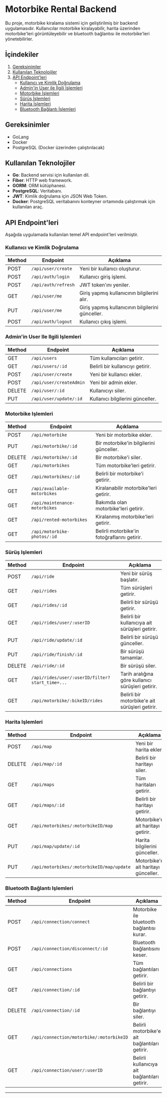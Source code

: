 # Motorbike Rental Backend

Bu proje, motorbike kiralama sistemi için geliştirilmiş bir backend uygulamasıdır. Kullanıcılar motorbike kiralayabilir, harita üzerinden motorbike'leri görüntüleyebilir ve bluetooth bağlantısı ile motorbike'leri yönetebilirler.

## İçindekiler
1. [Gereksinimler](#gereksinimler)
2. [Kullanılan Teknolojiler](#kullanılan-teknolojiler)
3. [API Endpoint'leri](#api-endpointleri)
   - [Kullanıcı ve Kimlik Doğrulama](#kullanıcı-ve-kimlik-doğrulama)
   - [Admin'in User ile İlgili İşlemleri](#adminin-user-ile-ilgili-işlemleri)
   - [Motorbike İşlemleri](#motorbike-işlemleri)
   - [Sürüş İşlemleri](#sürüş-işlemleri)
   - [Harita İşlemleri](#harita-işlemleri)
   - [Bluetooth Bağlantı İşlemleri](#bluetooth-bağlantı-işlemleri)


## Gereksinimler

- GoLang
- Docker
- PostgreSQL (Docker üzerinden çalıştırılacak)

## Kullanılan Teknolojiler

- **Go**: Backend servisi için kullanılan dil.
- **Fiber**: HTTP web framework.
- **GORM**: ORM kütüphanesi.
- **PostgreSQL**: Veritabanı.
- **JWT**: Kimlik doğrulama için JSON Web Token.
- **Docker**: PostgreSQL veritabanını konteyner ortamında çalıştırmak için kullanılan araç.




## API Endpoint'leri

Aşağıda uygulamada kullanılan temel API endpoint'leri verilmiştir.

### Kullanıcı ve Kimlik Doğrulama

| Method | Endpoint            | Açıklama                              |
|--------|---------------------|---------------------------------------|
| POST   | `/api/user/create`   | Yeni bir kullanıcı oluşturur.         |
| POST   | `/api/auth/login`    | Kullanıcı giriş işlemi.               |
| POST   | `/api/auth/refresh`  | JWT token'ını yeniler.                |
| GET    | `/api/user/me`       | Giriş yapmış kullanıcının bilgilerini alır. |
| PUT    | `/api/user/me`       | Giriş yapmış kullanıcının bilgilerini günceller. |
| POST   | `/api/auth/logout`   | Kullanıcı çıkış işlemi.               |

### Admin'in User Ile Ilgili Işlemleri

| Method | Endpoint            | Açıklama                              |
|--------|---------------------|---------------------------------------|
| GET   | `/api/users`   | Tüm kullanıcıları getirir.         |
| GET   | `/api/users/:id`    | Belirli bir kullanıcıyı getirir.               |
| POST   | `/api/user/create`  | Yeni bir kullanıcı ekler.                |
| POST    | `/api/user/createAdmin`       | Yeni bir admin ekler. |
| DELETE    | `/api/user/:id`       | Kullanıcıyı siler. |
| PUT   | `/api/user/update/:id`   | Kullanıcı bilgilerini günceller.               |

### Motorbike Işlemleri

| Method  | Endpoint                         | Açıklama                                  |
|---------|---------------------------------- |-------------------------------------------|
| POST    | `/api/motorbike`                 | Yeni bir motorbike ekler.                 |
| PUT     | `/api/motorbike/:id`             | Bir motorbike'in bilgilerini günceller.   |
| DELETE  | `/api/motorbike/:id`             | Bir motorbike'i siler.                    |
| GET     | `/api/motorbikes`                | Tüm motorbike'leri getirir.               |
| GET     | `/api/motorbikes/:id`            | Belirli bir motorbike'i getirir.          |
| GET     | `/api/available-motorbikes`      | Kiralanabilir motorbike'leri getirir.     |
| GET     | `/api/maintenance-motorbikes`    | Bakımda olan motorbike'leri getirir.      |
| GET     | `/api/rented-motorbikes`         | Kiralanmış motorbike'leri getirir.        |
| GET     | `/api/motorbike-photos/:id`      | Belirli motorbike'in fotoğraflarını getirir. |

### Sürüş Işlemleri

| Method  | Endpoint                                       | Açıklama                                      |
|---------|------------------------------------------------|-----------------------------------------------|
| POST    | `/api/ride`                                    | Yeni bir sürüş başlatır.                      |
| GET     | `/api/rides`                                   | Tüm sürüşleri getirir.                        |
| GET     | `/api/rides/:id`                               | Belirli bir sürüşü getirir.                   |
| GET     | `/api/rides/user/:userID`                      | Belirli bir kullanıcıya ait sürüşleri getirir.|
| PUT     | `/api/ride/update/:id`                         | Belirli bir sürüşü günceller.                 |
| PUT     | `/api/ride/finish/:id`                         | Bir sürüşü tamamlar.                          |
| DELETE  | `/api/ride/:id`                                | Bir sürüşü siler.                             |
| GET     | `/api/rides/user/:userID/filter?start_time=...`| Tarih aralığına göre kullanıcı sürüşleri getirir.|
| GET     | `/api/motorbike/:bikeID/rides`                 | Belirli bir motorbike'e ait sürüşleri getirir.|

### Harita Işlemleri

| Method  | Endpoint                               | Açıklama                                 |
|---------|----------------------------------------|------------------------------------------|
| POST    | `/api/map`                             | Yeni bir harita ekler.                   |
| DELETE  | `/api/map/:id`                         | Belirli bir haritayı siler.              |
| GET     | `/api/maps`                            | Tüm haritaları getirir.                  |
| GET     | `/api/maps/:id`                        | Belirli bir haritayı getirir.            |
| GET     | `/api/motorbikes/:motorbikeID/map`     | Motorbike'e ait haritayı getirir.        |
| PUT     | `/api/map/update/:id`                  | Harita bilgilerini günceller.            |
| PUT     | `/api/motorbikes/:motorbikeID/map/update` | Motorbike'e ait haritayı günceller.   |

### Bluetooth Bağlantı Işlemleri

| Method  | Endpoint                                    | Açıklama                                  |
|---------|---------------------------------------------|-------------------------------------------|
| POST    | `/api/connection/connect`                   | Motorbike ile bluetooth bağlantısı kurar. |
| POST    | `/api/connection/disconnect/:id`            | Bluetooth bağlantısını keser.             |
| GET     | `/api/connections`                          | Tüm bağlantıları getirir.                 |
| GET     | `/api/connection/:id`                       | Belirli bir bağlantıyı getirir.           |
| DELETE  | `/api/connection/:id`                       | Bir bağlantıyı siler.                     |
| GET     | `/api/connection/motorbike/:motorbikeID`    | Belirli motorbike'e ait bağlantıları getirir. |
| GET     | `/api/connection/user/:userID`              | Belirli kullanıcıya ait bağlantıları getirir. |


---

